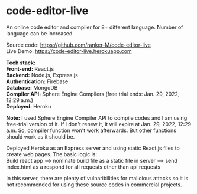 # code-editor-live

An online code editor and compiler for 8+ different language. Number of language can be increased. 

Source code: https://github.com/ranker-M/code-editor-live
<br>Live Demo: https://code-editor-live.herokuapp.com

**Tech stack:**
<br>**Front-end:** React.js
<br>**Backend:** Node.js, Express.js
<br>**Authentication:** Firebase
<br>**Database:** MongoDB
<br>**Compiler API:** Sphere Engine Compilers (free trial ends: Jan. 29, 2022, 12:29 a.m.)
<br>**Deployed:** Heroku

**Note:** I used Sphere Engine Compiler API to compile codes and I am using free-trial version of it. If I don't renew it, 
it will expire at Jan. 29, 2022, 12:29 a.m. So, compiler function won't work afterwards. But other functions should work as it should be.

Deployed Heroku as an Express server and using static React.js files to create web pages. The basic logic is:<br>
Build react app --> nominate build file as a static file in server --> send index.html as a respond for all requests other than api requests

In this server, there are plenty of vulnaribilities for malicious attacks so it is not recommended for using these source codes in commercial projects.
